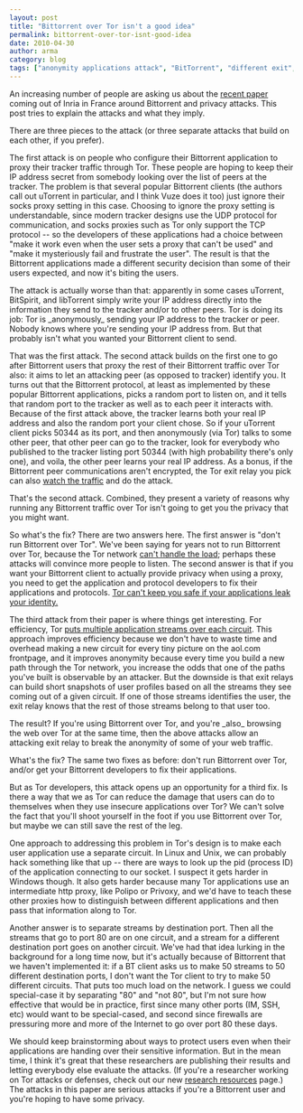 ```yaml
---
layout: post
title: "Bittorrent over Tor isn't a good idea"
permalink: bittorrent-over-tor-isnt-good-idea
date: 2010-04-30
author: arma
category: blog
tags: ["anonymity applications attack", "BitTorrent", "different exit", "network", "peer", "post privacy problem", "relay"]
---
```


An increasing number of people are asking us about the [recent paper](http://hal.inria.fr/docs/00/47/15/56/PDF/TorBT.pdf) coming out of Inria in France around Bittorrent and privacy attacks. This post tries to explain the attacks and what they imply.

There are three pieces to the attack (or three separate attacks that build on each other, if you prefer).

The first attack is on people who configure their Bittorrent application to proxy their tracker traffic through Tor. These people are hoping to keep their IP address secret from somebody looking over the list of peers at the tracker. The problem is that several popular Bittorrent clients (the authors call out uTorrent in particular, and I think Vuze does it too) just ignore their socks proxy setting in this case. Choosing to ignore the proxy setting is understandable, since modern tracker designs use the UDP protocol for communication, and socks proxies such as Tor only support the TCP protocol -- so the developers of these applications had a choice between "make it work even when the user sets a proxy that can't be used" and "make it mysteriously fail and frustrate the user". The result is that the Bittorrent applications made a different security decision than some of their users expected, and now it's biting the users.

The attack is actually worse than that: apparently in some cases uTorrent, BitSpirit, and libTorrent simply write your IP address directly into the information they send to the tracker and/or to other peers. Tor is doing its job: Tor is \_anonymously\_ sending your IP address to the tracker or peer. Nobody knows where you're sending your IP address from. But that probably isn't what you wanted your Bittorrent client to send.

That was the first attack. The second attack builds on the first one to go after Bittorrent users that proxy the rest of their Bittorrent traffic over Tor also: it aims to let an attacking peer (as opposed to tracker) identify you. It turns out that the Bittorrent protocol, at least as implemented by these popular Bittorrent applications, picks a random port to listen on, and it tells that random port to the tracker as well as to each peer it interacts with. Because of the first attack above, the tracker learns both your real IP address and also the random port your client chose. So if your uTorrent client picks 50344 as its port, and then anonymously (via Tor) talks to some other peer, that other peer can go to the tracker, look for everybody who published to the tracker listing port 50344 (with high probability there's only one), and voila, the other peer learns your real IP address. As a bonus, if the Bittorrent peer communications aren't encrypted, the Tor exit relay you pick can also [watch the traffic](https://trac.torproject.org/projects/tor/wiki/TheOnionRouter/TorFAQ#CanexitnodeseavesdroponcommunicationsIsntthatbad) and do the attack.

That's the second attack. Combined, they present a variety of reasons why running any Bittorrent traffic over Tor isn't going to get you the privacy that you might want.

So what's the fix? There are two answers here. The first answer is "don't run Bittorrent over Tor". We've been saying for years not to run Bittorrent over Tor, because the Tor network [can't handle the load](https://blog.torproject.org/blog/why-tor-is-slow); perhaps these attacks will convince more people to listen. The second answer is that if you want your Bittorrent client to actually provide privacy when using a proxy, you need to get the application and protocol developers to fix their applications and protocols. [Tor can't keep you safe if your applications leak your identity.](https://www.torproject.org/download.html.en#Warning)

The third attack from their paper is where things get interesting. For efficiency, Tor [puts multiple application streams over each circuit](https://svn.torproject.org/svn/projects/design-paper/tor-design.html#sec:intro). This approach improves efficiency because we don't have to waste time and overhead making a new circuit for every tiny picture on the aol.com frontpage, and it improves anonymity because every time you build a new path through the Tor network, you increase the odds that one of the paths you've built is observable by an attacker. But the downside is that exit relays can build short snapshots of user profiles based on all the streams they see coming out of a given circuit. If one of those streams identifies the user, the exit relay knows that the rest of those streams belong to that user too.

The result? If you're using Bittorrent over Tor, and you're \_also\_ browsing the web over Tor at the same time, then the above attacks allow an attacking exit relay to break the anonymity of some of your web traffic.

What's the fix? The same two fixes as before: don't run Bittorrent over Tor, and/or get your Bittorrent developers to fix their applications.

But as Tor developers, this attack opens up an opportunity for a third fix. Is there a way that we as Tor can reduce the damage that users can do to themselves when they use insecure applications over Tor? We can't solve the fact that you'll shoot yourself in the foot if you use Bittorrent over Tor, but maybe we can still save the rest of the leg.

One approach to addressing this problem in Tor's design is to make each user application use a separate circuit. In Linux and Unix, we can probably hack something like that up -- there are ways to look up the pid (process ID) of the application connecting to our socket. I suspect it gets harder in Windows though. It also gets harder because many Tor applications use an intermediate http proxy, like Polipo or Privoxy, and we'd have to teach these other proxies how to distinguish between different applications and then pass that information along to Tor.

Another answer is to separate streams by destination port. Then all the streams that go to port 80 are on one circuit, and a stream for a different destination port goes on another circuit. We've had that idea lurking in the background for a long time now, but it's actually because of Bittorrent that we haven't implemented it: if a BT client asks us to make 50 streams to 50 different destination ports, I don't want the Tor client to try to make 50 different circuits. That puts too much load on the network. I guess we could special-case it by separating "80" and "not 80", but I'm not sure how effective that would be in practice, first since many other ports (IM, SSH, etc) would want to be special-cased, and second since firewalls are pressuring more and more of the Internet to go over port 80 these days.

We should keep brainstorming about ways to protect users even when their applications are handing over their sensitive information. But in the mean time, I think it's great that these researchers are publishing their results and letting everybody else evaluate the attacks. (If you're a researcher working on Tor attacks or defenses, check out our new [research resources](https://www.torproject.org/research.html.en) page.) The attacks in this paper are serious attacks if you're a Bittorrent user and you're hoping to have some privacy.

